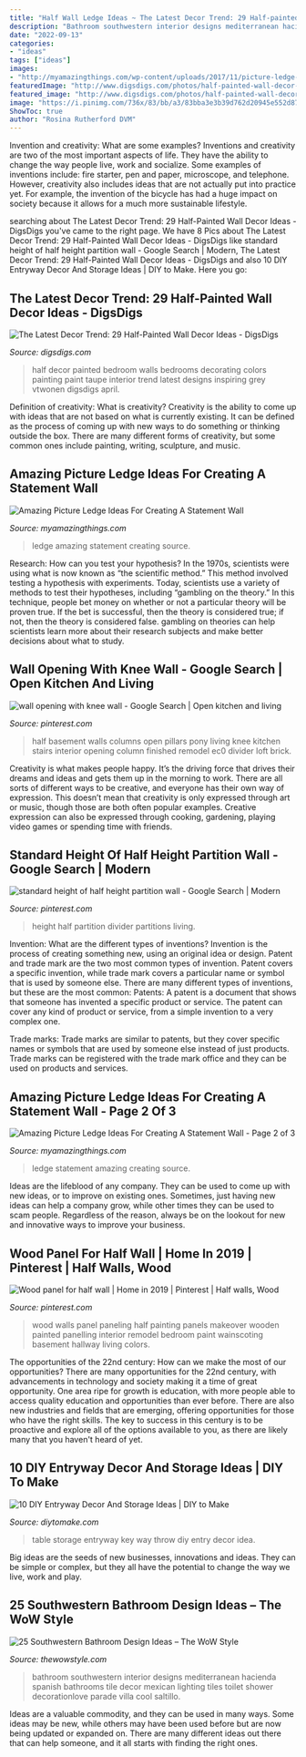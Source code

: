 ```yaml
---
title: "Half Wall Ledge Ideas ~ The Latest Decor Trend: 29 Half-painted Wall Decor Ideas"
description: "Bathroom southwestern interior designs mediterranean hacienda spanish bathrooms tile decor mexican lighting tiles toilet shower decorationlove parade villa cool saltillo"
date: "2022-09-13"
categories:
- "ideas"
tags: ["ideas"]
images:
- "http://myamazingthings.com/wp-content/uploads/2017/11/picture-ledge-8.png"
featuredImage: "http://www.digsdigs.com/photos/half-painted-wall-decor-ideas-26-554x738.jpg"
featured_image: "http://www.digsdigs.com/photos/half-painted-wall-decor-ideas-26-554x738.jpg"
image: "https://i.pinimg.com/736x/83/bb/a3/83bba3e3b39d762d20945e552d876f72.jpg"
ShowToc: true
author: "Rosina Rutherford DVM"
---
```



Invention and creativity: What are some examples?
Inventions and creativity are two of the most important aspects of life. They have the ability to change the way people live, work and socialize. Some examples of inventions include: fire starter, pen and paper, microscope, and telephone. However, creativity also includes ideas that are not actually put into practice yet. For example, the invention of the bicycle has had a huge impact on society because it allows for a much more sustainable lifestyle.

	

		
searching about The Latest Decor Trend: 29 Half-Painted Wall Decor Ideas - DigsDigs you've came to the right page. We have 8 Pics about The Latest Decor Trend: 29 Half-Painted Wall Decor Ideas - DigsDigs like standard height of half height partition wall - Google Search | Modern, The Latest Decor Trend: 29 Half-Painted Wall Decor Ideas - DigsDigs and also 10 DIY Entryway Decor And Storage Ideas | DIY to Make. Here you go:
		
    
## The Latest Decor Trend: 29 Half-Painted Wall Decor Ideas - DigsDigs

<img loading=lazy src="http://www.digsdigs.com/photos/half-painted-wall-decor-ideas-26-554x738.jpg" onerror="this.onerror=null;this.src='https://tse2.mm.bing.net/th?id=OIP.OiVRFKOpZRvpdiLzh1iwHAHaJ3&amp;pid=15.1';" alt="The Latest Decor Trend: 29 Half-Painted Wall Decor Ideas - DigsDigs">

_Source: digsdigs.com_

>half decor painted bedroom walls bedrooms decorating colors painting paint taupe interior trend latest designs inspiring grey vtwonen digsdigs april. 

	

Definition of creativity: What is creativity?
Creativity is the ability to come up with ideas that are not based on what is currently existing. It can be defined as the process of coming up with new ways to do something or thinking outside the box. There are many different forms of creativity, but some common ones include painting, writing, sculpture, and music.

    
## Amazing Picture Ledge Ideas For Creating A Statement Wall

<img loading=lazy src="http://myamazingthings.com/wp-content/uploads/2017/11/picture-ledge-3-.jpg" onerror="this.onerror=null;this.src='https://tse4.mm.bing.net/th?id=OIP.XlUHWtlI0KPWMwaJKUdaiAHaLG&amp;pid=15.1';" alt="Amazing Picture Ledge Ideas For Creating A Statement Wall">

_Source: myamazingthings.com_

>ledge amazing statement creating source. 

	

Research: How can you test your hypothesis?
In the 1970s, scientists were using what is now known as “the scientific method.” This method involved testing a hypothesis with experiments. Today, scientists use a variety of methods to test their hypotheses, including “gambling on the theory.” In this technique, people bet money on whether or not a particular theory will be proven true. If the bet is successful, then the theory is considered true; if not, then the theory is considered false. gambling on theories can help scientists learn more about their research subjects and make better decisions about what to study.

    
## Wall Opening With Knee Wall - Google Search | Open Kitchen And Living

<img loading=lazy src="https://i.pinimg.com/736x/81/6e/bd/816ebd1e7c93daff9287076a19262bda.jpg" onerror="this.onerror=null;this.src='https://tse3.mm.bing.net/th?id=OIP.ysFqcilGFEnWgpw8aGgBewHaHa&amp;pid=15.1';" alt="wall opening with knee wall - Google Search | Open kitchen and living">

_Source: pinterest.com_

>half basement walls columns open pillars pony living knee kitchen stairs interior opening column finished remodel ec0 divider loft brick. 

	

Creativity is what makes people happy. It’s the driving force that drives their dreams and ideas and gets them up in the morning to work. There are all sorts of different ways to be creative, and everyone has their own way of expression. This doesn’t mean that creativity is only expressed through art or music, though those are both often popular examples. Creative expression can also be expressed through cooking, gardening, playing video games or spending time with friends.

    
## Standard Height Of Half Height Partition Wall - Google Search | Modern

<img loading=lazy src="https://i.pinimg.com/736x/83/bb/a3/83bba3e3b39d762d20945e552d876f72.jpg" onerror="this.onerror=null;this.src='https://tse3.mm.bing.net/th?id=OIP.VceMjBe4X7vUX_Teh6SZqAAAAA&amp;pid=15.1';" alt="standard height of half height partition wall - Google Search | Modern">

_Source: pinterest.com_

>height half partition divider partitions living. 

	

Invention: What are the different types of inventions?
Invention is the process of creating something new, using an original idea or design. Patent and trade mark are the two most common types of invention. Patent covers a specific invention, while trade mark covers a particular name or symbol that is used by someone else. There are many different types of inventions, but these are the most common:
Patents: A patent is a document that shows that someone has invented a specific product or service. The patent can cover any kind of product or service, from a simple invention to a very complex one.

Trade marks: Trade marks are similar to patents, but they cover specific names or symbols that are used by someone else instead of just products. Trade marks can be registered with the trade mark office and they can be used on products and services.

    
## Amazing Picture Ledge Ideas For Creating A Statement Wall - Page 2 Of 3

<img loading=lazy src="http://myamazingthings.com/wp-content/uploads/2017/11/picture-ledge-8.png" onerror="this.onerror=null;this.src='https://tse4.mm.bing.net/th?id=OIP.LyQ3S8lWwuxkbIGhGRiXLgHaLH&amp;pid=15.1';" alt="Amazing Picture Ledge Ideas For Creating A Statement Wall - Page 2 of 3">

_Source: myamazingthings.com_

>ledge statement amazing creating source. 

	

Ideas are the lifeblood of any company. They can be used to come up with new ideas, or to improve on existing ones. Sometimes, just having new ideas can help a company grow, while other times they can be used to scam people. Regardless of the reason, always be on the lookout for new and innovative ways to improve your business.

    
## Wood Panel For Half Wall | Home In 2019 | Pinterest | Half Walls, Wood

<img loading=lazy src="https://i.pinimg.com/736x/cd/c9/95/cdc995f5c7b93139efb11aec0239f294--half-wood-panel-walls-half-walls.jpg?b=t" onerror="this.onerror=null;this.src='https://tse2.mm.bing.net/th?id=OIP.IT3YB63V7of0B_MYA60YqwHaLl&amp;pid=15.1';" alt="Wood panel for half wall | Home in 2019 | Pinterest | Half walls, Wood">

_Source: pinterest.com_

>wood walls panel paneling half painting panels makeover wooden painted panelling interior remodel bedroom paint wainscoting basement hallway living colors. 

	

The opportunities of the 22nd century: How can we make the most of our opportunities?
There are many opportunities for the 22nd century, with advancements in technology and society making it a time of great opportunity. One area ripe for growth is education, with more people able to access quality education and opportunities than ever before. There are also new industries and fields that are emerging, offering opportunities for those who have the right skills. The key to success in this century is to be proactive and explore all of the options available to you, as there are likely many that you haven't heard of yet.

    
## 10 DIY Entryway Decor And Storage Ideas | DIY To Make

<img loading=lazy src="http://www.diytomake.com/wp-content/uploads/2015/08/entryway-storage-idea.jpg" onerror="this.onerror=null;this.src='https://tse3.mm.bing.net/th?id=OIP.XgLqrzHTZgnd7v2U2fZCNgHaLH&amp;pid=15.1';" alt="10 DIY Entryway Decor And Storage Ideas | DIY to Make">

_Source: diytomake.com_

>table storage entryway key way throw diy entry decor idea. 

	

Big ideas are the seeds of new businesses, innovations and ideas. They can be simple or complex, but they all have the potential to change the way we live, work and play.

    
## 25 Southwestern Bathroom Design Ideas – The WoW Style

<img loading=lazy src="http://thewowstyle.com/wp-content/uploads/2016/07/Cool-Southwestern-Bathroom-Design.jpg" onerror="this.onerror=null;this.src='https://tse3.mm.bing.net/th?id=OIP.Z5AZbVyZtFBnrjpuTXtLEAHaLJ&amp;pid=15.1';" alt="25 Southwestern Bathroom Design Ideas – The WoW Style">

_Source: thewowstyle.com_

>bathroom southwestern interior designs mediterranean hacienda spanish bathrooms tile decor mexican lighting tiles toilet shower decorationlove parade villa cool saltillo. 

	

Ideas are a valuable commodity, and they can be used in many ways. Some ideas may be new, while others may have been used before but are now being updated or expanded on. There are many different ideas out there that can help someone, and it all starts with finding the right ones.

